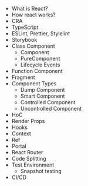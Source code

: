 - What is React?
- How react works?
- CRA
- TypeScript
- ESLint, Prettier, Stylelint
- Storybook
- Class Component
  - Component
  - PureComponent
  - Lifecycle Events
- Function Component
- Fragment
- Component Types
  - Dump Component
  - Smart Component
  - Controlled Component
  - Uncontrolled Component
- HoC
- Render Props
- Hooks
- Context
- Ref
- Portal
- React Router
- Code Splitting
- Test Environment
  - Snapshot testing
- CI/CD
